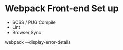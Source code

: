 # Webpack Front-end Set up
- SCSS / PUG Compile
- Lint
- Browser Sync

webpack --display-error-details

